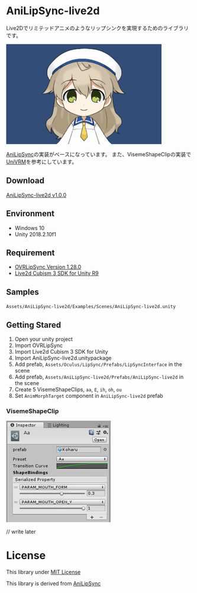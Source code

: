 # AniLipSync-live2d

Live2Dでリミテッドアニメのようなリップシンクを実現するためのライブラリです。

![](docs/sample.gif)

[AniLipSync](https://github.com/XVI/AniLipSync)の実装がベースになっています。
また、VisemeShapeClipの実装で[UniVRM](https://github.com/dwango/UniVRM)を参考にしています。

## Download

[AniLipSync-live2d v1.0.0](https://github.com/nkjzm/AniLipSync-live2d/releases/download/v1.0.0/AniLipSync-live2d.unitypackage)

## Environment
- Windows 10
- Unity 2018.2.10f1

## Requirement

- [OVRLipSync Version 1.28.0](https://developer.oculus.com/downloads/package/oculus-lipsync-unity/1.28.0/)
- [Live2d Cubism 3 SDK for Unity R9](https://live2d.github.io/#unity)

## Samples

`Assets/AniLipSync-live2d/Examples/Scenes/AniLipSync-live2d.unity`

## Getting Stared

1. Open your unity project
1. Import OVRLipSync
1. Import Live2d Cubism 3 SDK for Unity
1. Import AniLipSync-live2d.unitypackage
1. Add prefab, `Assets/Oculus/LipSync/Prefabs/LipSyncInterface` in the scene
1. Add prefab, `Assets/AniLipSync-live2d/Prefabs/AniLipSync-live2d` in the scene
1. Create 5 VisemeShapeClips, `aa`, `E`, `ih`, `oh`, `ou`
1. Set `AnimMorphTarget` component in `AniLipSync-live2d` prefab 

### VisemeShapeClip

![](docs/clip-setting.png)

// write later

# License

This library under [MIT License](LICENSE)

This library is derived from [AniLipSync](https://github.com/XVI/AniLipSync/blob/master/LICENSE)
